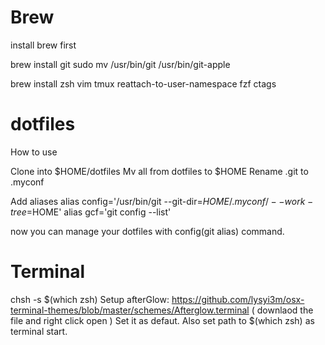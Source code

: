 # Brew

install brew first

brew install git 
sudo mv /usr/bin/git /usr/bin/git-apple

brew install zsh vim tmux reattach-to-user-namespace fzf ctags

# dotfiles
How to use

Clone into $HOME/dotfiles
Mv all from dotfiles to $HOME
Rename .git to .myconf

Add aliases
alias config='/usr/bin/git --git-dir=$HOME/.myconf/ --work-tree=$HOME'
alias gcf='git config --list'

now you can manage your dotfiles with config(git alias) command.

# Terminal
chsh -s $(which zsh)
Setup afterGlow: https://github.com/lysyi3m/osx-terminal-themes/blob/master/schemes/Afterglow.terminal ( downlaod the file and right click open )
Set it as defaut.
Also set path to $(which zsh) as terminal start.
